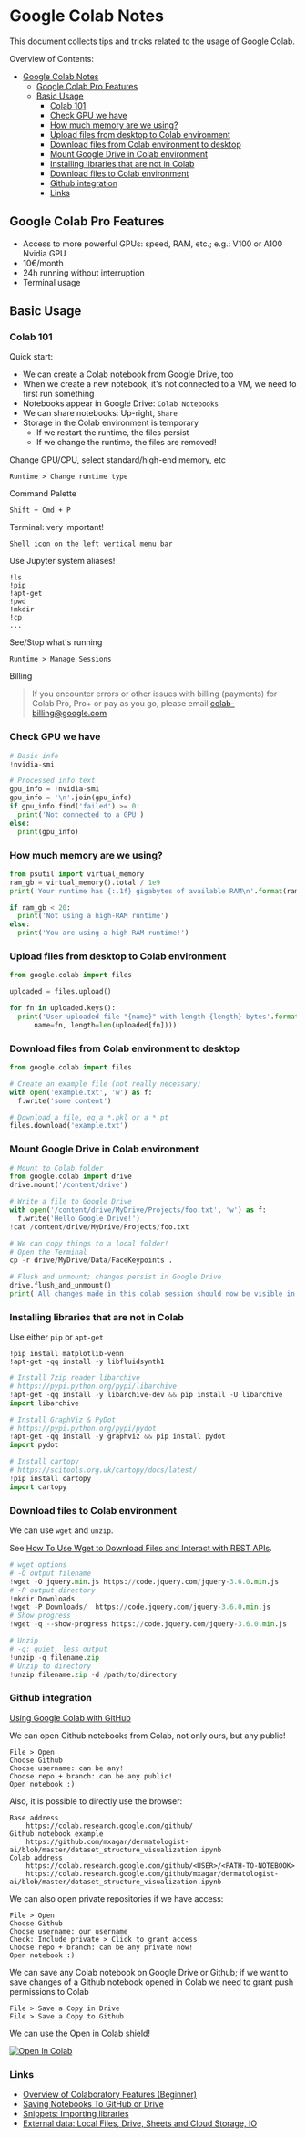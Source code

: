 # Google Colab Notes

This document collects tips and tricks related to the usage of Google Colab.

Overview of Contents:

- [Google Colab Notes](#google-colab-notes)
  - [Google Colab Pro Features](#google-colab-pro-features)
  - [Basic Usage](#basic-usage)
    - [Colab 101](#colab-101)
    - [Check GPU we have](#check-gpu-we-have)
    - [How much memory are we using?](#how-much-memory-are-we-using)
    - [Upload files from desktop to Colab environment](#upload-files-from-desktop-to-colab-environment)
    - [Download files from Colab environment to desktop](#download-files-from-colab-environment-to-desktop)
    - [Mount Google Drive in Colab environment](#mount-google-drive-in-colab-environment)
    - [Installing libraries that are not in Colab](#installing-libraries-that-are-not-in-colab)
    - [Download files to Colab environment](#download-files-to-colab-environment)
    - [Github integration](#github-integration)
    - [Links](#links)


## Google Colab Pro Features

- Access to more powerful GPUs: speed, RAM, etc.; e.g.: V100 or A100 Nvidia GPU
- 10€/month
- 24h running without interruption
- Terminal usage


## Basic Usage

### Colab 101

Quick start:

- We can create a Colab notebook from Google Drive, too
- When we create a new notebook, it's not connected to a VM, we need to first run something
- Notebooks appear in Google Drive: `Colab Notebooks` 
- We can share notebooks: Up-right, `Share`
- Storage in the Colab environment is temporary
  - If we restart the runtime, the files persist
  - If we change the runtime, the files are removed!

Change GPU/CPU, select standard/high-end memory, etc

    Runtime > Change runtime type

Command Palette

    Shift + Cmd + P

Terminal: very important!

    Shell icon on the left vertical menu bar

Use Jupyter system aliases!

    !ls
    !pip
    !apt-get
    !pwd
    !mkdir
    !cp
    ...

See/Stop what's running

    Runtime > Manage Sessions

Billing

> If you encounter errors or other issues with billing (payments) for Colab Pro, Pro+ or pay as you go, please email colab-billing@google.com

### Check GPU we have

```python
# Basic info
!nvidia-smi

# Processed info text
gpu_info = !nvidia-smi
gpu_info = '\n'.join(gpu_info)
if gpu_info.find('failed') >= 0:
  print('Not connected to a GPU')
else:
  print(gpu_info)
```

### How much memory are we using?

```python
from psutil import virtual_memory
ram_gb = virtual_memory().total / 1e9
print('Your runtime has {:.1f} gigabytes of available RAM\n'.format(ram_gb))

if ram_gb < 20:
  print('Not using a high-RAM runtime')
else:
  print('You are using a high-RAM runtime!')
```

### Upload files from desktop to Colab environment

```python
from google.colab import files

uploaded = files.upload()

for fn in uploaded.keys():
  print('User uploaded file "{name}" with length {length} bytes'.format(
      name=fn, length=len(uploaded[fn])))
```

### Download files from Colab environment to desktop

```python
from google.colab import files

# Create an example file (not really necessary)
with open('example.txt', 'w') as f:
  f.write('some content')

# Download a file, eg a *.pkl or a *.pt
files.download('example.txt')
```

### Mount Google Drive in Colab environment

```python
# Mount to Colab folder 
from google.colab import drive
drive.mount('/content/drive')

# Write a file to Google Drive
with open('/content/drive/MyDrive/Projects/foo.txt', 'w') as f:
  f.write('Hello Google Drive!')
!cat /content/drive/MyDrive/Projects/foo.txt

# We can copy things to a local folder!
# Open the Terminal
cp -r drive/MyDrive/Data/FaceKeypoints .

# Flush and unmount; changes persist in Google Drive
drive.flush_and_unmount()
print('All changes made in this colab session should now be visible in Drive.')
```

### Installing libraries that are not in Colab

Use either `pip` or `apt-get`

    !pip install matplotlib-venn
    !apt-get -qq install -y libfluidsynth1

```python
# Install 7zip reader libarchive
# https://pypi.python.org/pypi/libarchive
!apt-get -qq install -y libarchive-dev && pip install -U libarchive
import libarchive

# Install GraphViz & PyDot
# https://pypi.python.org/pypi/pydot
!apt-get -qq install -y graphviz && pip install pydot
import pydot

# Install cartopy
# https://scitools.org.uk/cartopy/docs/latest/
!pip install cartopy
import cartopy
```

### Download files to Colab environment

We can use `wget` and `unzip`.

See [How To Use Wget to Download Files and Interact with REST APIs](https://www.digitalocean.com/community/tutorials/how-to-use-wget-to-download-files-and-interact-with-rest-apis).

```python
# wget options
# -O output filename
!wget -O jquery.min.js https://code.jquery.com/jquery-3.6.0.min.js
# -P output directory
!mkdir Downloads
!wget -P Downloads/  https://code.jquery.com/jquery-3.6.0.min.js
# Show progress
!wget -q --show-progress https://code.jquery.com/jquery-3.6.0.min.js 

# Unzip
# -q: quiet, less output
!unzip -q filename.zip
# Unzip to directory
!unzip filename.zip -d /path/to/directory
```

### Github integration

[Using Google Colab with GitHub](https://colab.research.google.com/github/googlecolab/colabtools/blob/master/notebooks/colab-github-demo.ipynb)

We can open Github notebooks from Colab, not only ours, but any public!

    File > Open
    Choose Github
    Choose username: can be any!
    Choose repo + branch: can be any public!
    Open notebook :)

Also, it is possible to directly use the browser:

    Base address 
        https://colab.research.google.com/github/
    Github notebook example
        https://github.com/mxagar/dermatologist-ai/blob/master/dataset_structure_visualization.ipynb
    Colab address
        https://colab.research.google.com/github/<USER>/<PATH-TO-NOTEBOOK>
        https://colab.research.google.com/github/mxagar/dermatologist-ai/blob/master/dataset_structure_visualization.ipynb

We can also open private repositories if we have access:

    File > Open
    Choose Github
    Choose username: our username
    Check: Include private > Click to grant access
    Choose repo + branch: can be any private now!
    Open notebook :)

We can save any Colab notebook on Google Drive or Github; if we want to save changes of a Github notebook opened in Colab we need to grant push permissions to Colab

    File > Save a Copy in Drive
    File > Save a Copy to Github

We can use the Open in Colab shield!

[![Open In Colab](https://colab.research.google.com/assets/colab-badge.svg)](https://colab.research.google.com/github/mxagar/dermatologist-ai/blob/master/dataset_structure_visualization.ipynb)


### Links

- [Overview of Colaboratory Features (Beginner)](https://colab.research.google.com/notebooks/basic_features_overview.ipynb)
- [Saving Notebooks To GitHub or Drive](https://colab.research.google.com/github/googlecolab/colabtools/blob/master/notebooks/colab-github-demo.ipynb)
- [Snippets: Importing libraries](https://colab.research.google.com/notebooks/snippets/importing_libraries.ipynb)
- [External data: Local Files, Drive, Sheets and Cloud Storage, IO](https://colab.research.google.com/notebooks/io.ipynb)